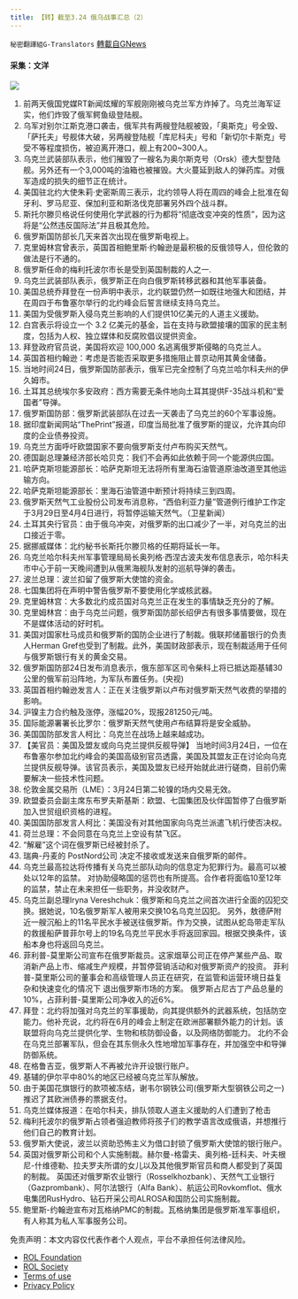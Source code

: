 ```yaml
---
title: 【转】截至3.24 俄乌战事汇总（2）
---
```

`秘密翻譯組G-Translators` [轉載自GNews](https://gnews.org/zh-hans/2223956/)

#### 采集：文洋
![](https://assets.gnews.org/wp-content/uploads/2022/03/16481409621.png)
1. 前两天俄国党媒RT新闻炫耀的军舰刚刚被乌克兰军方炸掉了。乌克兰海军证实，他们炸毁了俄军鳄鱼级登陆舰。
2. 乌军对别尔江斯克港口袭击，俄军共有两艘登陆舰被毁，「奥斯克」号全毁、「萨托夫」号舰体大破，另两艘登陆舰「库尼科夫」号和「新切尔卡斯克」号受不等程度损伤，被迫离开港口，舰上有200~300人。
3. 乌克兰武装部队表示，他们摧毁了一艘名为奥尔斯克号（Orsk）德大型登陆舰。另外还有一个3,000吨的油箱也被摧毁。大火蔓延到敌人的弹药库。对俄军造成的损失的细节正在统计。
4. 美国驻北约大使朱莉·史密斯周三表示，北约领导人将在周四的峰会上批准在匈牙利、罗马尼亚、保加利亚和斯洛伐克部署另外四个战斗群。
5. 斯托尔滕贝格说任何使用化学武器的行为都将“彻底改变冲突的性质”，因为这将是“公然违反国际法”并且极其危险。
6. 俄罗斯国防部长几天来首次出现在俄罗斯电视上。
7. 克里姆林宫曾表示，英国首相鲍里斯·约翰逊是最积极的反俄领导人，但伦敦的做法是行不通的。
8. 俄罗斯任命的梅利托波尔市长是受到英国制裁的人之一.
9. 乌克兰武装部队表示，俄罗斯正在向白俄罗斯转移武器和其他军事装备。
10. 美国总统乔拜登在一份声明中表示，北约联盟仍然一如既往地强大和团结，并在周四于布鲁塞尔举行的北约峰会后誓言继续支持乌克兰。
11. 美国为受俄罗斯入侵乌克兰影响的人们提供10亿美元的人道主义援助。
12. 白宫表示将设立一个 3.2 亿美元的基金，旨在支持与欧盟接壤的国家的民主制度，包括为人权、独立媒体和反腐败倡议提供资金。
13. 拜登政府官员说，美国将欢迎 100,000 名逃离俄罗斯侵略的乌克兰人。
14. 英国首相约翰逊：考虑是否能否采取更多措施阻止普京动用其黄金储备。
15. 当地时间24日，俄罗斯国防部表示，俄军已完全控制了乌克兰哈尔科夫州的伊久姆市。
16. 土耳其总统埃尔多安政府：西方需要无条件地向土耳其提供F-35战斗机和“爱国者”导弹。
17. 俄罗斯国防部：俄罗斯武装部队在过去一天袭击了乌克兰的60个军事设施。
18. 据印度新闻网站“ThePrint”报道，印度当局批准了俄罗斯的提议，允许其向印度的企业债券投资。
19. 乌克兰方面呼吁欧盟国家不要向俄罗斯支付卢布购买天然气。
20. 德国副总理兼经济部长哈贝克：我们不会再如此依赖于同一个能源供应国。
21. 哈萨克斯坦能源部长：哈萨克斯坦无法将所有里海石油管道原油改道至其他运输方向。
22. 哈萨克斯坦能源部长：里海石油管道中断预计将持续三到四周。
23. 俄罗斯天然气工业股份公司发布消息称，“西伯利亚力量”管道例行维护工作定于3月29日至4月4日进行，将暂停运输天然气。（卫星新闻）
24. 土耳其央行官员：由于俄乌冲突，对俄罗斯的出口减少了一半，对乌克兰的出口接近于零。
25. 据挪威媒体：北约秘书长斯托尔滕贝格的任期将延长一年。
26. 乌克兰哈尔科夫州军事管理局局长奥列格·西涅古波夫发布信息表示，哈尔科夫市中心于前一天晚间遭到从俄黑海舰队发射的巡航导弹的袭击。
27. 波兰总理：波兰扣留了俄罗斯大使馆的资金。
28. 七国集团将在声明中警告俄罗斯不要使用化学或核武器。
29. 克里姆林宫：大多数北约成员国对乌克兰正在发生的事情缺乏充分的了解。
30. 克里姆林宫：由于乌克兰问题，俄罗斯国防部长绍伊古有很多事情要做，现在不是媒体活动的好时机。
31. 美国对国家杜马成员和俄罗斯的国防企业进行了制裁。俄联邦储蓄银行的负责人Herman Gref也受到了制裁。此外，美国财政部表示，现在制裁适用于任何与俄罗斯银行有关的黄金交易。
32. 俄罗斯国防部24日发布消息表示，俄东部军区司令柴科上将已抵达距基辅30公里的俄军前沿阵地，为军队布置任务。(央视)
33. 英国首相约翰逊发言人：正在关注俄罗斯以卢布对俄罗斯天然气收费的举措的影响。
34. 沪镍主力合约触及涨停，涨幅20%，现报281250元/吨。
35. 国际能源署署长比罗尔：俄罗斯天然气使用卢布结算将是安全威胁。
36. 美国国防部发言人柯比：乌克兰在战场上越来越成功。
37. 【美官员：美国及盟友或向乌克兰提供反舰导弹】
当地时间3月24日，一位在布鲁塞尔参加北约峰会的美国高级别官员透露，美国及其盟友正在讨论向乌克兰提供反舰导弹。该官员表示，美国及盟友已经开始就此进行磋商，目前仍需要解决一些技术性问题。
38. 伦敦金属交易所（LME）：3月24日第二轮镍的场内交易无效。
39. 欧盟委员会副主席东布罗夫斯基斯：欧盟、七国集团及伙伴国暂停了白俄罗斯加入世贸组织资格的进程。
40. 美国国防部发言人柯比：美国没有对其他国家向乌克兰派遣飞机行使否决权。
41. 荷兰总理：不会同意在乌克兰上空设有禁飞区。
42. “解雇”这个词在俄罗斯已经被封杀了。
43. 瑞典-丹麦的 PostNord公司 决定不接收或发送来自俄罗斯的邮件。
44. 乌克兰最高拉达将传播有关乌克兰部队动向的信息定为犯罪行为。最高可以被处以12年的监禁。
对协助侵略国的惩罚也有所提高。合作者将面临10至12年的监禁，禁止在未来担任一些职务，并没收财产。
45. 乌克兰副总理Iryna Vereshchuk：俄罗斯和乌克兰之间首次进行全面的囚犯交换。据她说，10名俄罗斯军人被用来交换10名乌克兰囚犯。
另外，敖德萨附近一艘沉船上的11名平民水手被送往俄罗斯。作为交换，试图从蛇岛带走军队的救援船萨普菲尔号上的19名乌克兰平民水手将返回家园。根据交换条件，该船本身也将返回乌克兰。
46. 菲利普-莫里斯公司宣布在俄罗斯裁员。这家烟草公司正在停产某些产品、取消新产品上市、缩减生产规模，并暂停营销活动和对俄罗斯资产的投资。
菲利普-莫里斯公司的董事会和高级管理人员正在研究，在监管和运营环境日益复杂和快速变化的情况下 退出俄罗斯市场的方案。
俄罗斯占尼古丁产品总量的10%，占菲利普-莫里斯公司净收入的近6%。
47. 拜登：北约将加强对乌克兰的军事援助，向其提供额外的武器系统，包括防空能力。他补充说，北约将在6月的峰会上制定在欧洲部署额外能力的计划。该联盟将向乌克兰提供化学、生物和核防御设备，以及网络防御能力。
北约不会在乌克兰部署军队，但会在其东侧永久性地增加军事存在，并加强空中和导弹防御系统。
48. 在格鲁吉亚，俄罗斯人不再被允许开设银行账户。
49. 基辅的伊尔平中80%的地区已经被乌克兰军队解放。
50. 由于美国花旗银行的款项被冻结，谢韦尔钢铁公司(俄罗斯大型钢铁公司之一)推迟了其欧洲债券的票据支付。
51. 乌克兰媒体报道：在哈尔科夫，排队领取人道主义援助的人们遭到了枪击
52. 梅利托波尔的俄罗斯占领者强迫教师将孩子们的教学语言改成俄语，并想推行他们自己的教育计划。
53. 俄罗斯大使说，波兰以资助恐怖主义为借口封锁了俄罗斯大使馆的银行账户。
54. 英国对俄罗斯公司和个人实施制裁。赫尔曼-格雷夫、奥列格-廷科夫、叶夫根尼-什维德勒、拉夫罗夫所谓的女儿以及其他俄罗斯官员和商人都受到了英国的制裁。
英国还对俄罗斯农业银行（Rosselkhozbank）、天然气工业银行（Gazprombank）、阿尔法银行（Alfa Bank）、航运公司Rovkomflot、俄水电集团RusHydro、钻石开采公司ALROSA和国防公司实施制裁。
55. 鲍里斯-约翰逊宣布对瓦格纳PMC的制裁。瓦格纳集团是俄罗斯准军事组织，有人称其为私人军事服务公司。


 

免责声明：本文内容仅代表作者个人观点，平台不承担任何法律风险。

- [ROL Foundation](https://rolfoundation.org/)
- [ROL Society](https://rolsociety.org/)
- [Terms of use](https://gnews.org/terms-of-use-3/)
- [Privacy Policy](https://gnews.org/privacy-policy/)
